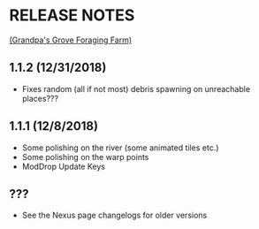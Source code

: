 # RELEASE NOTES 
[(Grandpa's Grove Foraging Farm)](https://www.nexusmods.com/stardewvalley/mods/3067)

## 1.1.2 (12/31/2018)
- Fixes random (all if not most) debris spawning on unreachable places???
 
## 1.1.1 (12/8/2018)
- Some polishing on the river (some animated tiles etc.)
- Some polishing on the warp points
- ModDrop Update Keys

## ???
- See the Nexus page changelogs for older versions